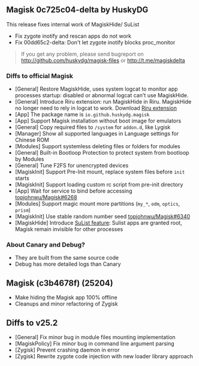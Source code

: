 ## Magisk 0c725c04-delta by HuskyDG

This release fixes internal work of MagiskHide/ SuList
- Fix zygote inotify and rescan apps do not work
- Fix 00dd65c2-delta: Don't let zygote inotify blocks proc_monitor

> If you get any problem, please send bugreport on http://github.com/huskydg/magisk-files or http://t.me/magiskdelta

### Diffs to official Magisk

- [General] Restore MagiskHide, uses system logcat to monitor app processes startup: disabled or abnormal logcat can't use MagiskHide.
- [General] Introduce Riru extension: run MagiskHide in Riru. MagiskHide no longer need to rely in logcat to work. Download [Riru extension](https://github.com/HuskyDG/riru-unshare/releases/latest)
- [App] The package name is `io.github.huskydg.magisk`
- [App] Support Magisk installation without boot image for emulators
- [General] Copy required files to `/system` for `addon.d`, like Lygisk
- [Manager] Show all supported languages in Language settings for Chinese ROM
- [Modules] Support systemless deleting files or folders for modules
- [General] Built-in Bootloop Protection to protect system from bootloop by Modules
- [General] Tune F2FS for unencrypted devices
- [MagiskInit] Support Pre-Init mount, replace system files before `init` starts
- [MagiskInit] Support loading custom rc script from pre-init directory
- [App] Wait for service to bind before accessing [topjohnwu/Magisk#6268](https://github.com/topjohnwu/Magisk/pull/6268)
- [Modules] Support magic mount more partitions (`my_*`, `odm`, `optics`, `prism`)
- [MagiskInit] Use stable random number seed [topjohnwu/Magisk#6340](https://github.com/topjohnwu/Magisk/pull/6340)
- [MagiskHide] Introduce [SuList feature](https://huskydg.github.io/magisk-files/docs/sulist): Sulist apps are granted root, Magisk remain invisible for other processes

### About Canary and Debug?

- They are built from the same source code
- Debug has more detailed logs than Canary

## Magisk (c3b4678f) (25204)

- Make hiding the Magisk app 100% offline
- Cleanups and minor refactoring of Zygisk

## Diffs to v25.2

- [General] Fix minor bug in module files mounting implementation
- [MagiskPolicy] Fix minor bug in command line argument parsing
- [Zygisk] Prevent crashing daemon in error
- [Zygisk] Rewrite zygote code injection with new loader library approach